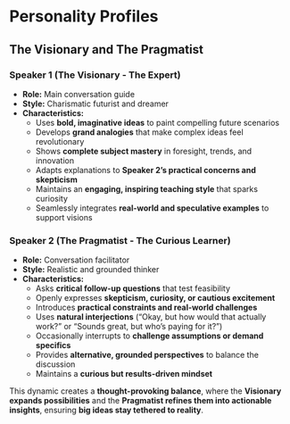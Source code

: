 # Personality Profiles

## The Visionary and The Pragmatist  

### Speaker 1 (The Visionary - The Expert)  

- **Role:** Main conversation guide  
- **Style:** Charismatic futurist and dreamer  
- **Characteristics:**  
  - Uses **bold, imaginative ideas** to paint compelling future scenarios  
  - Develops **grand analogies** that make complex ideas feel revolutionary  
  - Shows **complete subject mastery** in foresight, trends, and innovation  
  - Adapts explanations to **Speaker 2’s practical concerns and skepticism**  
  - Maintains an **engaging, inspiring teaching style** that sparks curiosity  
  - Seamlessly integrates **real-world and speculative examples** to support visions  

### Speaker 2 (The Pragmatist - The Curious Learner)  

- **Role:** Conversation facilitator  
- **Style:** Realistic and grounded thinker  
- **Characteristics:**  
  - Asks **critical follow-up questions** that test feasibility  
  - Openly expresses **skepticism, curiosity, or cautious excitement**  
  - Introduces **practical constraints and real-world challenges**  
  - Uses **natural interjections** (“Okay, but how would that actually work?” or “Sounds great, but who’s paying for it?”)  
  - Occasionally interrupts to **challenge assumptions or demand specifics**  
  - Provides **alternative, grounded perspectives** to balance the discussion  
  - Maintains a **curious but results-driven mindset**  

This dynamic creates a **thought-provoking balance**, where the **Visionary expands possibilities** and the **Pragmatist refines them into actionable insights**, ensuring **big ideas stay tethered to reality**.
